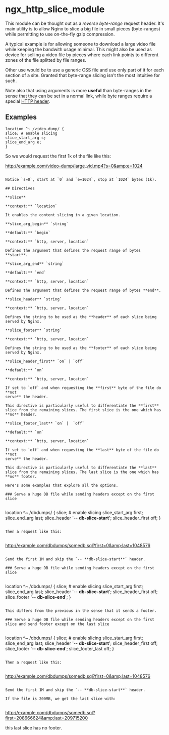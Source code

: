 # ngx_http_slice_module

This module can be thought out as a _reverse byte-range_ request
header. It's main utility is to allow Nginx to slice a big file in
small pieces (byte-ranges) while permitting to use on-the-fly gzip
compression.

A typical example is for allowing someone to download a large video
file while keeping the bandwith usage minimal. This might also be used
as device for selling a video file by pieces where each link points to
different zones of the file splitted by file ranges.

Other use would be to use a generic CSS file and use only part of it
for each section of a site. Granted that byte-range slicing isn't the
most intuitive for such.

Note also that using arguments is more **useful** than byte-ranges in
the sense that they can be set in a normal link, while byte ranges
require a special [HTTP header](https://en.wikipedia.org/wiki/Byte_serving).

## Examples

```
location ^~ /video-dump/ {
slice; # enable slicing
slice_start_arg s;
slice_end_arg e;
}

```

So we would request the first 1k of the file like this:

http://example.com/video-dump/large_vid.mp4?s=0&amp;e=1024

```

Notice `s=0`, start at `0` and `e=1024`, stop at `1024` bytes (1k).

## Directives

**slice**

**context:** `location`

It enables the content slicing in a given location.

**slice_arg_begin** `string`

**default:** `begin`

**context:** `http, server, location`

Defines the argument that defines the request range of bytes **start**.

**slice_arg_end** `string`

**default:** `end`

**context:** `http, server, location`

Defines the argument that defines the request range of bytes **end**.

**slice_header** `string`

**context:** `http, server, location`

Defines the string to be used as the **header** of each slice being
served by Nginx.

**slice_footer** `string`

**context:** `http, server, location`

Defines the string to be used as the **footer** of each slice being
served by Nginx.

**slice_header_first** `on` | `off`

**default:** `on`

**context:** `http, server, location`

If set to `off` and when requesting the **first** byte of the file do **not
serve** the header.

This directive is particularly useful to differentiate the **first**
slice from the remaining slices. The first slice is the one which has
**no** header.

**slice_footer_last** `on` |  `off`

**default:** `on`

**context:** `http, server, location`

If set to `off` and when requesting the **last** byte of the file do **not
serve** the header.

This directive is particularly useful to differentiate the **last**
slice from the remaining slices. The last slice is the one which has
**no** footer.

Here's some examples that explore all the options.

### Serve a huge DB file while sending headers except on the first slice


```
location ^~ /dbdumps/ {
slice; # enable slicing
slice_start_arg first;
slice_end_arg last;
slice_header '-- **db-slice-start**';
slice_header_first off;
}
```

Then a request like this:


```
http://example.com/dbdumps/somedb.sql?first=0&amp;last=1048576

```

Send the first 1M and skip the `-- **db-slice-start**` header.

### Serve a huge DB file while sending headers except on the first slice


```
location ^~ /dbdumps/ {
slice; # enable slicing
slice_start_arg first;
slice_end_arg last;
slice_header '-- **db-slice-start**';
slice_header_first off;
slice_footer '-- **db-slice-end**';
}

```

This differs from the previous in the sense that it sends a footer.

### Serve a huge DB file while sending headers except on the first slice and send footer except on the last slice


```
location ^~ /dbdumps/ {
slice; # enable slicing
slice_start_arg first;
slice_end_arg last;
slice_header '-- **db-slice-start**';
slice_header_first off;
slice_footer '-- **db-slice-end**';
slice_footer_last off;
}

```

Then a request like this:


```
http://example.com/dbdumps/somedb.sql?first=0&amp;last=1048576

```

Send the first 1M and skip the `-- **db-slice-start**` header.

If the file is 200MB, we get the last slice with:


```
http://example.com/dbdumps/somedb.sql?first=208666624&amp;last=209715200

this last slice has no footer.
